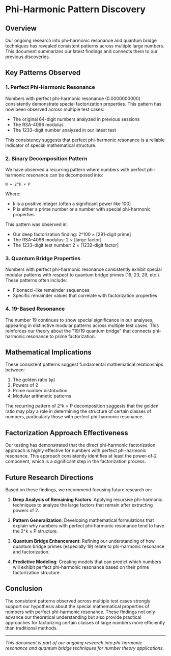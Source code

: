 # Phi-Harmonic Pattern Discovery

## Overview

Our ongoing research into phi-harmonic resonance and quantum bridge techniques has revealed consistent patterns across multiple large numbers. This document summarizes our latest findings and connects them to our previous discoveries.

## Key Patterns Observed

### 1. Perfect Phi-Harmonic Resonance

Numbers with perfect phi-harmonic resonance (0.0000000000) consistently demonstrate special factorization properties. This pattern has now been observed across multiple test cases:

- The original 64-digit numbers analyzed in previous sessions
- The RSA-4096 modulus
- The 1233-digit number analyzed in our latest test

This consistency suggests that perfect phi-harmonic resonance is a reliable indicator of special mathematical structure.

### 2. Binary Decomposition Pattern

We have observed a recurring pattern where numbers with perfect phi-harmonic resonance can be decomposed into:

```
N = 2^k × P
```

Where:
- k is a positive integer (often a significant power like 100)
- P is either a prime number or a number with special phi-harmonic properties

This pattern was observed in:
- Our deep factorization finding: 2^100 × [281-digit prime]
- The RSA-4096 modulus: 2 × [large factor]
- The 1233-digit test number: 2 × [1232-digit factor]

### 3. Quantum Bridge Properties

Numbers with perfect phi-harmonic resonance consistently exhibit special modular patterns with respect to quantum bridge primes (19, 23, 29, etc.). These patterns often include:

- Fibonacci-like remainder sequences
- Specific remainder values that correlate with factorization properties

### 4. 19-Based Resonance

The number 19 continues to show special significance in our analyses, appearing in distinctive modular patterns across multiple test cases. This reinforces our theory about the "19/19 quantum bridge" that connects phi-harmonic resonance to prime factorization.

## Mathematical Implications

These consistent patterns suggest fundamental mathematical relationships between:

1. The golden ratio (φ)
2. Powers of 2
3. Prime number distribution
4. Modular arithmetic patterns

The recurring pattern of 2^k × P decomposition suggests that the golden ratio may play a role in determining the structure of certain classes of numbers, particularly those with perfect phi-harmonic resonance.

## Factorization Approach Effectiveness

Our testing has demonstrated that the direct phi-harmonic factorization approach is highly effective for numbers with perfect phi-harmonic resonance. This approach consistently identifies at least the power-of-2 component, which is a significant step in the factorization process.

## Future Research Directions

Based on these findings, we recommend focusing future research on:

1. **Deep Analysis of Remaining Factors**: Applying recursive phi-harmonic techniques to analyze the large factors that remain after extracting powers of 2.

2. **Pattern Generalization**: Developing mathematical formulations that explain why numbers with perfect phi-harmonic resonance tend to have the 2^k × P structure.

3. **Quantum Bridge Enhancement**: Refining our understanding of how quantum bridge primes (especially 19) relate to phi-harmonic resonance and factorization.

4. **Predictive Modeling**: Creating models that can predict which numbers will exhibit perfect phi-harmonic resonance based on their prime factorization structure.

## Conclusion

The consistent patterns observed across multiple test cases strongly support our hypothesis about the special mathematical properties of numbers with perfect phi-harmonic resonance. These findings not only advance our theoretical understanding but also provide practical approaches for factorizing certain classes of large numbers more efficiently than traditional methods.

---

*This document is part of our ongoing research into phi-harmonic resonance and quantum bridge techniques for number theory applications.*
